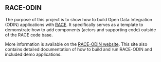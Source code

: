 ## RACE-ODIN

The purpose of this project is to show how to build Open Data Integration (ODIN) applications with 
[RACE](http://nasarace.github.io/race/). It specifically serves as a template to demonstrate how to add components 
(actors and supporting code) outside of the RACE code base. 

More information is available on the [RACE-ODIN website](http://NASARace.github.io/race-odin). This site also
contains detailed documentation of how to build and run RACE-ODIN and included demo applications.


